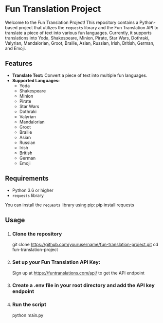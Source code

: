 # Fun Translation Project

Welcome to the Fun Translation Project! This repository contains a Python-based project that utilizes the `requests` library and the Fun Translation API to translate a piece of text into various fun languages. Currently, it supports translations into Yoda, Shakespeare, Minion, Pirate, Star Wars, Dothraki, Valyrian, Mandalorian, Groot, Braille, Asian, Russian, Irish, British, German, and Emoji.

## Features

- **Translate Text:** Convert a piece of text into multiple fun languages.
- **Supported Languages:** 
  - Yoda
  - Shakespeare
  - Minion
  - Pirate
  - Star Wars
  - Dothraki
  - Valyrian
  - Mandalorian
  - Groot
  - Braille
  - Asian
  - Russian
  - Irish
  - British
  - German
  - Emoji

## Requirements

- Python 3.6 or higher
- `requests` library

You can install the `requests` library using pip:
pip install requests

## Usage 
1. ### Clone the repository
   git clone https://github.com/yourusername/fun-translation-project.git
   cd fun-translation-project
   
2. ### Set up your Fun Translation API Key:
   Sign up at https://funtranslations.com/api/  to get the API endpoint
   
3. ### Create a .env file in your root directory and add the API key endpoint

4. ### Run the script
   python main.py
